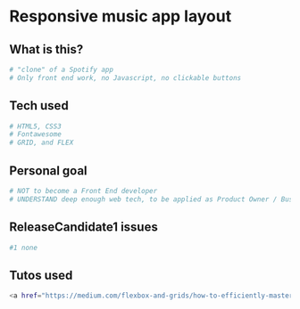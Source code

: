 # Responsive music app layout

## What is this?
```sh
# "clone" of a Spotify app
# Only front end work, no Javascript, no clickable buttons
```
## Tech used
```sh
# HTML5, CSS3
# Fontawesome
# GRID, and FLEX
```
## Personal goal
```sh
# NOT to become a Front End developer
# UNDERSTAND deep enough web tech, to be applied as Product Owner / Business Designer for various industry vertical eg IoT , SaaS, StartUp Studios, Web Agencies
```

## ReleaseCandidate1 issues
```sh
#1 none   
```

## Tutos used
```sh
<a href="https://medium.com/flexbox-and-grids/how-to-efficiently-master-the-css-grid-in-a-jiffy-585d0c213577">Tutorial used to build this Spotify like front end app</a>   
```
